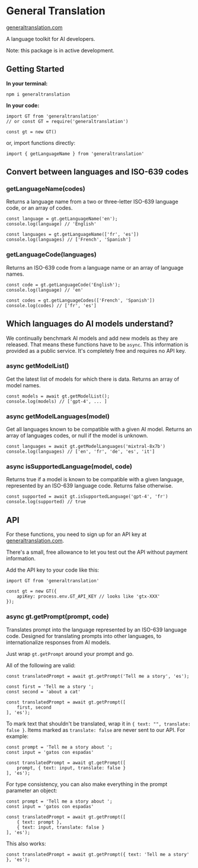 # General Translation

<a href='https://www.generaltranslation.com' target="_blank">generaltranslation.com</a>

A language toolkit for AI developers. 

Note: this package is in active development.

## Getting Started

<b>In your terminal:</b>

```
npm i generaltranslation
```

<b>In your code:</b>

```
import GT from 'generaltranslation'
// or const GT = require('generaltranslation')

const gt = new GT()
```

or, import functions directly:

```
import { getLanguageName } from 'generaltranslation'
```

## Convert between languages and ISO-639 codes

### getLanguageName(codes)

Returns a language name from a two or three-letter ISO-639 language code, or an array of codes.

```
const language = gt.getLanguageName('en');
console.log(language) // 'English'

const languages = gt.getLanguageName(['fr', 'es'])
console.log(languages) // ['French', 'Spanish']
```

### getLanguageCode(languages)

Returns an ISO-639 code from a language name or an array of language names.

```
const code = gt.getLanguageCode('English');
console.log(language) // 'en'

const codes = gt.getLanguageCodes(['French', 'Spanish'])
console.log(codes) // ['fr', 'es']
```

## Which languages do AI models understand?

We continually benchmark AI models and add new models as they are released. That means these functions have to be <code>async</code>. This information is provided as a public service. It's completely free and requires no API key.

### async getModelList()

Get the latest list of models for which there is data. Returns an array of model names.

```
const models = await gt.getModelList();
console.log(models) // ['gpt-4', ... ]
```

### async getModelLanguages(model)

Get all languages known to be compatible with a given AI model. Returns an array of languages codes, or null if the model is unknown.

```
const languages = await gt.getModelLanguages('mixtral-8x7b')
console.log(languages) // ['en', 'fr', 'de', 'es', 'it']
```

### async isSupportedLanguage(model, code)

Returns true if a model is known to be compatible with a given language, represented by an ISO-639 language code. Returns false otherwise.

```
const supported = await gt.isSupportedLanguage('gpt-4', 'fr')
console.log(supported) // true
```

## API

For these functions, you need to sign up for an API key at <a href='https://generaltranslation.com' target='_blank'>generaltranslation.com</a>.

There's a small, free allowance to let you test out the API without payment information.

Add the API key to your code like this:

```
import GT from 'generaltranslation'

const gt = new GT({
	apiKey: process.env.GT_API_KEY // looks like 'gtx-XXX'
});
```

### async gt.getPrompt(prompt, code)

Translates prompt into the language represented by an ISO-639 language code. Designed for translating prompts into other languages, to internationalize responses from AI models.

Just wrap `gt.getPrompt` around your prompt and go. 

All of the following are valid:

```
const translatedPrompt = await gt.getPrompt('Tell me a story', 'es');
```

```
const first = 'Tell me a story ';
const second = 'about a cat'

const translatedPrompt = await gt.getPrompt([
    first, second
], 'es');
```

To mark text that shouldn't be translated, wrap it in `{ text: "", translate: false }`. Items marked as `translate: false` are never sent to our API. For example:

```
const prompt = 'Tell me a story about ';
const input = 'gatos con espadas'

const translatedPrompt = await gt.getPrompt([
    prompt, { text: input, translate: false }
], 'es');
```

For type consistency, you can also make everything in the prompt parameter an object:

```
const prompt = 'Tell me a story about ';
const input = 'gatos con espadas'

const translatedPrompt = await gt.getPrompt([
    { text: prompt }, 
    { text: input, translate: false }
], 'es');
```

This also works:

```
const translatedPrompt = await gt.getPrompt({ text: 'Tell me a story' }, 'es');
```